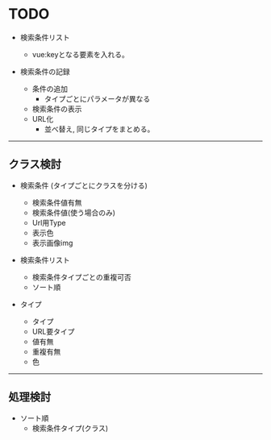 # TODO

- 検索条件リスト
  - vue:keyとなる要素を入れる。

- 検索条件の記録
  - 条件の追加
    - タイプごとにパラメータが異なる
  - 検索条件の表示
  - URL化
    - 並べ替え, 同じタイプをまとめる。

---

## クラス検討

- 検索条件 (タイプごとにクラスを分ける)
  - 検索条件値有無
  - 検索条件値(使う場合のみ)
  - Url用Type
  - 表示色
  - 表示画像img

- 検索条件リスト
  - 検索条件タイプごとの重複可否
  - ソート順

- タイプ
  - タイプ
  - URL要タイプ
  - 値有無
  - 重複有無
  - 色

---

## 処理検討

- ソート順
  - 検索条件タイプ(クラス)

